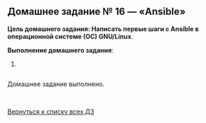 ## Домашнее задание № 16 — «Ansible»

**Цель домашнего задания: Написать первые шаги с Ansible в операционной системе (ОС) GNU/Linux**.

**Выполнение домашнего задания**:

1) 

```console

```



















Домашнее задание выполнено.

<br/>

[Вернуться к списку всех ДЗ](../README.md)
